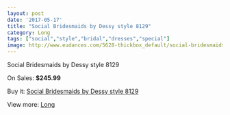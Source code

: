 ```yaml
---
layout: post
date: '2017-05-17'
title: "Social Bridesmaids by Dessy style 8129"
category: Long
tags: ["social","style","bridal","dresses","special"]
image: http://www.eudances.com/5628-thickbox_default/social-bridesmaids-by-dessy-style-8129.jpg
---
```

Social Bridesmaids by Dessy style 8129

On Sales: **$245.99**
<a href="https://www.eudances.com/en/long/1948-social-bridesmaids-by-dessy-style-8129.html"><amp-img layout="responsive" width="600" height="600" src="//www.eudances.com/5628-thickbox_default/social-bridesmaids-by-dessy-style-8129.jpg" alt="Social Bridesmaids by Dessy style 8129 0" /></a>
<a href="https://www.eudances.com/en/long/1948-social-bridesmaids-by-dessy-style-8129.html"><amp-img layout="responsive" width="600" height="600" src="//www.eudances.com/5629-thickbox_default/social-bridesmaids-by-dessy-style-8129.jpg" alt="Social Bridesmaids by Dessy style 8129 1" /></a>

Buy it: [Social Bridesmaids by Dessy style 8129](https://www.eudances.com/en/long/1948-social-bridesmaids-by-dessy-style-8129.html "Social Bridesmaids by Dessy style 8129")

View more: [Long](https://www.eudances.com/en/21-long "Long")